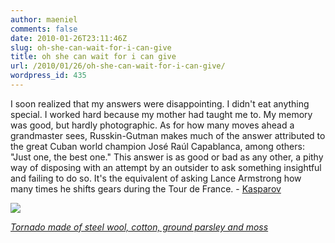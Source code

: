 ```yaml
---
author: maeniel
comments: false
date: 2010-01-26T23:11:46Z
slug: oh-she-can-wait-for-i-can-give
title: oh she can wait for i can give
url: /2010/01/26/oh-she-can-wait-for-i-can-give/
wordpress_id: 435
---
```


﻿I soon realized that my answers were disappointing. I didn't eat  anything special. I worked hard because my mother had taught me to. My  memory was good, but hardly photographic. As for how many moves ahead a  grandmaster sees, Russkin-Gutman makes much of the answer attributed to  the great Cuban world champion José Raúl Capablanca, among others: "Just  one, the best one." This answer is as good or bad as any other, a pithy  way of disposing with an attempt by an outsider to ask something  insightful and failing to do so. It's the equivalent of asking Lance  Armstrong how many times he shifts gears during the Tour de France. - [Kasparov](http://www.nybooks.com/articles/23592)

[](http://www.behance.net/MatthewAlbanese/frame/366923)[![](https://maeniel.files.wordpress.com/2010/01/1366531260768588.jpg)](https://maeniel.files.wordpress.com/2010/01/1366531260768588.jpg)

[_Tornado made of steel wool, cotton, ground parsley and moss_](http://www.behance.net/MatthewAlbanese/frame/366923)

